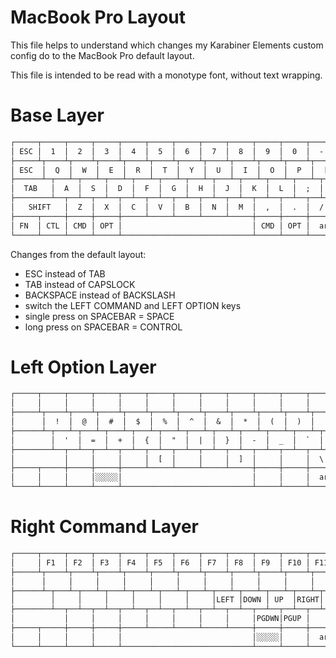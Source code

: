 # MacBook Pro Layout

This file helps to understand which changes my Karabiner Elements custom config do to the MacBook Pro default layout.

This file is intended to be read with a monotype font, without text wrapping.

# Base Layer

```txt
┌─────┬─────┬─────┬─────┬─────┬─────┬─────┬─────┬─────┬─────┬─────┬─────┬─────┬──────┐
│ ESC │  1  │  2  │  3  │  4  │  5  │  6  │  7  │  8  │  9  │  0  │  -  │  =  │DELETE│
├─────┴┬────┴┬────┴┬────┴┬────┴┬────┴┬────┴┬────┴┬────┴┬────┴┬────┴┬────┴┬────┴┬─────┤
│ ESC  │  Q  │  W  │  E  │  R  │  T  │  Y  │  U  │  I  │  O  │  P  │  [  │  ]  │ DEL │
├──────┴─┬───┴─┬───┴─┬───┴─┬───┴─┬───┴─┬───┴─┬───┴─┬───┴─┬───┴─┬───┴─┬───┴─┬───┴─────┤
│  TAB   │  A  │  S  │  D  │  F  │  G  │  H  │  J  │  K  │  L  │  ;  │  '  │ RETURN  │
├────────┴──┬──┴──┬──┴──┬──┴──┬──┴──┬──┴──┬──┴──┬──┴──┬──┴──┬──┴──┬──┴──┬──┴─────────┤
│   SHIFT   │  Z  │  X  │  C  │  V  │  B  │  N  │  M  │  ,  │  .  │  /  │   SHIFT    │
├─────┬─────┼─────┼─────┼─────┴─────┴─────┴─────┴─────┼─────┼─────┼─────┴────────────┤
│ FN  │ CTL │ CMD │ OPT │                             │ CMD │ OPT │  arrows cluster  │
└─────┴─────┴─────┴─────┴─────────────────────────────┴─────┴─────┴──────────────────┘
```

Changes from the default layout:

 - ESC instead of TAB
 - TAB instead of CAPSLOCK
 - BACKSPACE instead of BACKSLASH
 - switch the LEFT COMMAND and LEFT OPTION keys
 - single press on SPACEBAR = SPACE
 - long press on SPACEBAR = CONTROL

# Left Option Layer

```txt
┌─────┬─────┬─────┬─────┬─────┬─────┬─────┬─────┬─────┬─────┬─────┬─────┬─────┬──────┐
│     │     │     │     │     │     │     │     │     │     │     │     │     │      │
├─────┴┬────┴┬────┴┬────┴┬────┴┬────┴┬────┴┬────┴┬────┴┬────┴┬────┴┬────┴┬────┴┬─────┤
│      │  !  │  @  │  #  │  $  │  %  │  ^  │  &  │  *  │  (  │  )  │     │     │     │
├──────┴─┬───┴─┬───┴─┬───┴─┬───┴─┬───┴─┬───┴─┬───┴─┬───┴─┬───┴─┬───┴─┬───┴─┬───┴─────┤
│        │  '  │  =  │  +  │  {  │  "  │  |  │  }  │  -  │  _  │  `  │     │         │
├────────┴──┬──┴──┬──┴──┬──┴──┬──┴──┬──┴──┬──┴──┬──┴──┬──┴──┬──┴──┬──┴──┬──┴─────────┤
│           │     │     │     │  [  │     │     │  ]  │     │     │  \  │            │
├─────┬─────┼─────┼─────┼─────┴─────┴─────┴─────┴─────┼─────┼─────┼─────┴────────────┤
│     │     │     │░░░░░│                             │     │     │  arrows cluster  │
└─────┴─────┴─────┴─────┴─────────────────────────────┴─────┴─────┴──────────────────┘
```

# Right Command Layer

```txt
┌─────┬─────┬─────┬─────┬─────┬─────┬─────┬─────┬─────┬─────┬─────┬─────┬─────┬──────┐
│     │ F1  │ F2  │ F3  │ F4  │ F5  │ F6  │ F7  │ F8  │ F9  │ F10 │ F11 │ F12 │      │
├─────┴┬────┴┬────┴┬────┴┬────┴┬────┴┬────┴┬────┴┬────┴┬────┴┬────┴┬────┴┬────┴┬─────┤
│      │     │     │     │     │     │     │     │     │     │     │     │     │     │
├──────┴─┬───┴─┬───┴─┬───┴─┬───┴─┬───┴─┬───┴─┬───┴─┬───┴─┬───┴─┬───┴─┬───┴─┬───┴─────┤
│        │     │     │     │     │     │     │LEFT │DOWN │ UP  │RIGHT│     │         │
├────────┴──┬──┴──┬──┴──┬──┴──┬──┴──┬──┴──┬──┴──┬──┴──┬──┴──┬──┴──┬──┴──┬──┴─────────┤
│           │     │     │     │     │     │     │     │PGDWN│PGUP │     │            │
├─────┬─────┼─────┼─────┼─────┴─────┴─────┴─────┴─────┼─────┼─────┼─────┴────────────┤
│     │     │     │     │                             │░░░░░│     │  arrows cluster  │
└─────┴─────┴─────┴─────┴─────────────────────────────┴─────┴─────┴──────────────────┘
```
